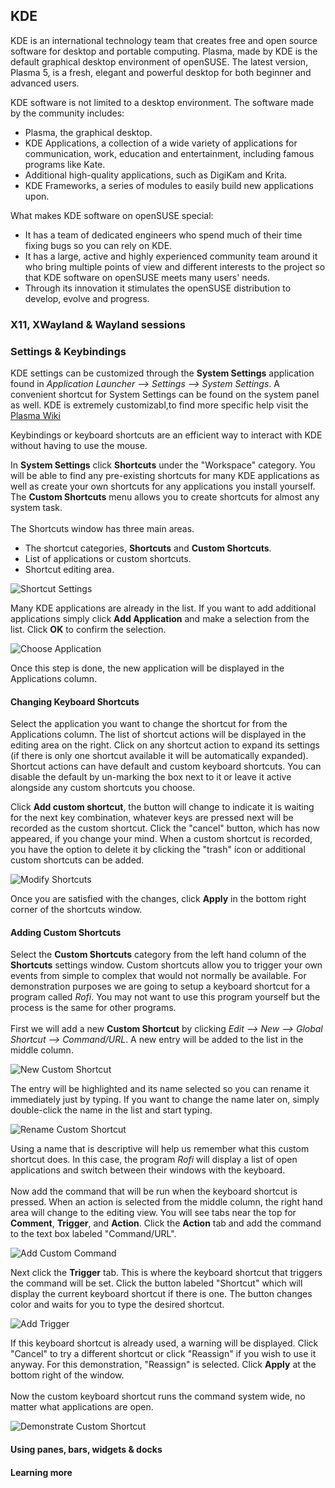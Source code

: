 ## KDE
KDE is an international technology team that creates free and open source software for desktop and portable computing.
Plasma, made by KDE is the default graphical desktop environment of openSUSE.
The latest version, Plasma 5, is a fresh, elegant and powerful desktop for both beginner and advanced users.

KDE software is not limited to a desktop environment. The software made by the community includes:

* Plasma, the graphical desktop.
* KDE Applications, a collection of a wide variety of applications for communication, work, education and entertainment, including famous programs like Kate.
* Additional high-quality applications, such as DigiKam and Krita.
* KDE Frameworks, a series of modules to easily build new applications upon.

What makes KDE software on openSUSE special:
* It has a team of dedicated engineers who spend much of their time fixing bugs so you can rely on KDE.
* It has a large, active and highly experienced community team around it who bring multiple points of view and different interests to the project so that KDE software
 on openSUSE meets many users' needs.
* Through its innovation it stimulates the openSUSE distribution to develop, evolve and progress.

### X11, XWayland & Wayland sessions

### Settings & Keybindings

KDE settings can be customized through the __System Settings__ application found in
_Application Launcher --> Settings --> System Settings_. A convenient shortcut for System Settings can be found on the system panel as well.
KDE is extremely customizabl,to find more specific help visit the [Plasma Wiki](https://userbase.kde.org/Plasma)

Keybindings or keyboard shortcuts are an efficient way to interact with KDE without having to use the mouse.

In __System Settings__ click __Shortcuts__ under the "Workspace" category.
You will be able to find any pre-existing shortcuts for many KDE applications as well as create your own shortcuts for any applications you install yourself.
The __Custom Shortcuts__ menu allows you to create shortcuts for almost any system task.
<br><br>
The Shortcuts window has three main areas.

* The shortcut categories, __Shortcuts__ and __Custom Shortcuts__.
* List of applications or custom shortcuts.
* Shortcut editing area.

![Shortcut Settings](image/Shortcuts.png)

Many KDE applications are already in the list. If you want to add additional applications simply
click __Add Application__ and make a selection from the list. Click __OK__ to confirm the selection.

![Choose Application](image/Shortcuts_ChooseApplication.png)

Once this step is done, the new application will be displayed in the Applications column.

#### Changing Keyboard Shortcuts

Select the application you want to change the shortcut for from the Applications column. The list of shortcut actions will be displayed in the editing area on the right. Click on any shortcut action to expand its settings (if there is only one shortcut available it will be automatically expanded).
<br>
Shortcut actions can have default and custom keyboard shortcuts. You can disable the default by un-marking the box next to it or leave it active alongside any custom shortcuts you choose.

Click __Add custom shortcut__, the button will change to indicate it is waiting for the next key combination, whatever keys are pressed next will be recorded as the custom shortcut. Click the "cancel" button, which has now appeared, if you change your mind. When a custom shortcut is recorded, you have the option to delete it by clicking the "trash" icon or additional custom shortcuts can be added.
<br>

![Modify Shortcuts](image/Shortcuts_Spectacle.png)

Once you are satisfied with the changes, click __Apply__ in the bottom right corner of the shortcuts window.

#### Adding Custom Shortcuts

Select the __Custom Shortcuts__ category from the left hand column of the __Shortcuts__ settings window. Custom shortcuts allow you to trigger your own events from simple to complex that would not normally be available. For demonstration purposes we are going to setup a keyboard shortcut for a program called _Rofi_. You may not want to use this program yourself but the process is the same for other programs.
<br><br>
First we will add a new __Custom Shortcut__ by clicking _Edit --> New --> Global Shortcut --> Command/URL_. A new entry will be added to the list in the middle column.

![New Custom Shortcut](image/CustomShortcuts_AddNew.png)

The entry will be highlighted and its name selected so you can rename it immediately just by typing. If you want to change the name later on, simply double-click the name in the list and start typing.

![Rename Custom Shortcut](image/CustomShortcuts_NameNew.png)

Using a name that is descriptive will help us remember what this custom shortcut does. In this case, the program _Rofi_ will display a list of open applications and switch between their windows with the keyboard.
<br><br>
Now add the command that will be run when the keyboard shortcut is pressed. When an action is selected from the middle column, the right hand area will change to the editing view. You will see tabs near the top for __Comment__, __Trigger__, and __Action__. Click the __Action__ tab and add the command to the text box labeled "Command/URL".

![Add Custom Command](image/CustomShortcuts_Command.png)

Next click the __Trigger__ tab. This is where the keyboard shortcut that triggers the command will be set. Click the button labeled "Shortcut" which will display the current keyboard shortcut if there is one. The button changes color and waits for you to type the desired shortcut.

![Add Trigger](image/CustomShortcuts_Trigger.png)

If this keyboard shortcut is already used, a warning will be displayed. Click "Cancel" to try a different shortcut or click "Reassign" if you wish to use it anyway. For this demonstration, "Reassign" is selected. Click __Apply__ at the bottom right of the window.
<br><br>
Now the custom keyboard shortcut runs the command system wide, no matter what applications are open.

![Demonstrate Custom Shortcut](image/CustomShortcuts_Demonstration.png)

#### Using panes, bars, widgets & docks

#### Learning more
